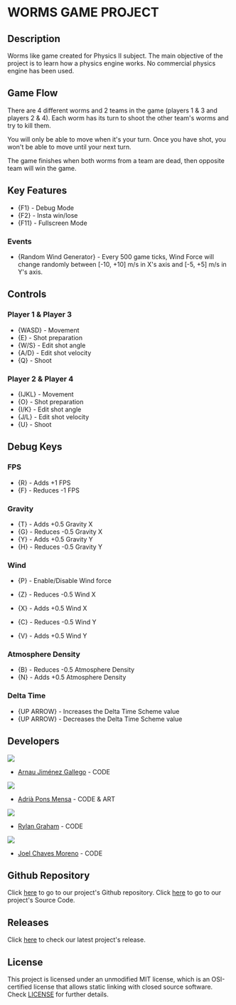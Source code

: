 # WORMS GAME PROJECT

## Description

Worms like game created for Physics II subject. The main objective of the project is to learn how a physics engine works. No commercial physics engine has been used.

## Game Flow

There are 4 different worms and 2 teams in the game (players 1 & 3 and players 2 & 4). Each worm has its turn to shoot the other team's worms and try to kill them.

You will only be able to move when it's your turn. Once you have shot, you won't be able to move until your next turn. 

The game finishes when both worms from a team are dead, then opposite team will win the game.

## Key Features

- {F1} - Debug Mode  
- {F2} - Insta win/lose
- {F11} - Fullscreen Mode

### Events
- {Random Wind Generator} - Every 500 game ticks, Wind Force will change randomly between [-10, +10] m/s in X's axis and [-5, +5] m/s in Y's axis.

## Controls
### Player 1 & Player 3
- {WASD} - Movement
- {E} - Shot preparation
- {W/S} - Edit shot angle
- {A/D} - Edit shot velocity
- {Q} - Shoot

### Player 2 & Player 4
- {IJKL} - Movement
- {O} - Shot preparation
- {I/K} - Edit shot angle
- {J/L} - Edit shot velocity
- {U} - Shoot

## Debug Keys
### FPS
- {R} - Adds +1 FPS
- {F} - Reduces -1 FPS

### Gravity
- {T} - Adds +0.5 Gravity X
- {G} - Reduces -0.5 Gravity X
- {Y} - Adds +0.5 Gravity Y
- {H} - Reduces -0.5 Gravity Y

### Wind
- {P} - Enable/Disable Wind force

- {Z} - Reduces -0.5 Wind X
- {X} - Adds +0.5 Wind X
- {C} - Reduces -0.5 Wind Y
- {V} - Adds +0.5 Wind Y

### Atmosphere Density
- {B} - Reduces -0.5 Atmosphere Density
- {N} - Adds +0.5 Atmosphere Density

### Delta Time
- {UP ARROW} - Increases the Delta Time Scheme value
- {UP ARROW} - Decreases the Delta Time Scheme value

## Developers

 ![](https://github.com/Historn/PinBall_Game/blob/master/TeamPhotos/arnaujimenez.png)
 - [Arnau Jiménez Gallego](https://github.com/Historn) - CODE 
 
 ![](https://github.com/Historn/PinBall_Game/blob/master/TeamPhotos/adriapons.jpg)
 - [Adrià Pons Mensa](https://github.com/AdriaPm) - CODE & ART
 
 ![](https://github.com/Historn/PinBall_Game/blob/master/TeamPhotos/rylangraham.jpg)
 - [Rylan Graham](https://github.com/RylanJGraham) - CODE
 
 ![](https://github.com/Historn/PinBall_Game/blob/master/TeamPhotos/joelchaves.jpg)
 - [Joel Chaves Moreno](https://github.com/JoeyCM) - CODE
 
## Github Repository

Click [here](https://github.com/Historn/WormsGameProject) to go to our project's Github repository.
Click [here](https://github.com/Historn/WormsGameProject/tree/main/Physics%20II%20-%202D%20Template) to go to our project's Source Code.
 
## Releases

Click [here](https://github.com/Historn/WormsGameProject/releases) to check our latest project's release.
 
## License

This project is licensed under an unmodified MIT license, which is an OSI-certified license that allows static linking with closed source software. Check [LICENSE](https://mit-license.org/) for further details.
